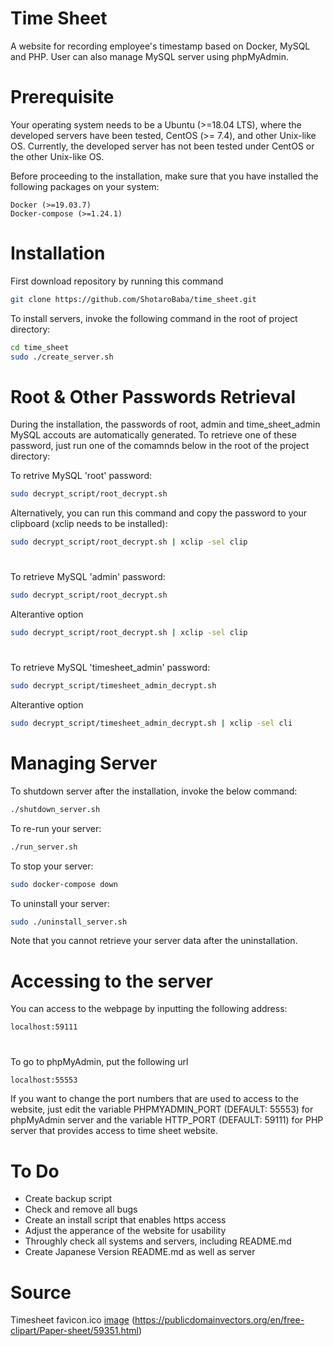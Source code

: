 # Time Sheet
A website for recording employee's timestamp based on Docker, MySQL and PHP. User can also manage MySQL server using phpMyAdmin.

# Prerequisite
Your operating system needs to be a Ubuntu (>=18.04 LTS), where the developed servers have been tested, CentOS (>= 7.4), and other Unix-like OS. Currently, the developed server has not been tested under CentOS or the other Unix-like OS.

Before proceeding to the installation, make sure that you have installed the following packages on your system:
```
Docker (>=19.03.7)
Docker-compose (>=1.24.1)
```
# Installation
First download repository by running this command

```bash
git clone https://github.com/ShotaroBaba/time_sheet.git
```

To install servers, invoke the following command in the root of project directory:
```bash
cd time_sheet
sudo ./create_server.sh
```

# Root & Other Passwords Retrieval

During the installation, the passwords of root, admin and time_sheet_admin MySQL accouts are automatically generated. To retrieve one of these password, just run one of the comamnds below in the root of the project directory:

To retrive MySQL 'root' password:
```bash
sudo decrypt_script/root_decrypt.sh
```
Alternatively, you can run this command and copy the password to your clipboard (xclip needs to be installed):
```bash
sudo decrypt_script/root_decrypt.sh | xclip -sel clip
```
#
To retrieve MySQL 'admin' password:
```bash
sudo decrypt_script/root_decrypt.sh
```
Alterantive option
```bash
sudo decrypt_script/root_decrypt.sh | xclip -sel clip
```
#
To retrieve MySQL 'timesheet_admin' password:
```bash
sudo decrypt_script/timesheet_admin_decrypt.sh
```
Alterantive option
```bash
sudo decrypt_script/timesheet_admin_decrypt.sh | xclip -sel cli
```
# Managing Server
To shutdown server after the installation, invoke the below command:
```bash
./shutdown_server.sh
```

To re-run your server:
```bash
./run_server.sh
```

To stop your server:
```bash
sudo docker-compose down
```

To uninstall your server:
```bash
sudo ./uninstall_server.sh
```
Note that you cannot retrieve your server data after the uninstallation.

# Accessing to the server
You can access to the webpage by inputting the following address:
```
localhost:59111
```
#
To go to phpMyAdmin, put the following url
```bash
localhost:55553
```

If you want to change the port numbers that are used to access to the website, just edit the variable PHPMYADMIN_PORT (DEFAULT: 55553) for phpMyAdmin server and the variable HTTP_PORT (DEFAULT: 59111) for PHP server that provides access to time sheet website. 

# To Do
- Create backup script
- Check and remove all bugs
- Create an install script that enables https access
- Adjust the apperance of the website for usability
- Throughly check all systems and servers, including README.md
- Create Japanese Version README.md as well as server
# Source
  Timesheet favicon.ico [image](https://publicdomainvectors.org/en/free-clipart/Paper-sheet/59351.html) (https://publicdomainvectors.org/en/free-clipart/Paper-sheet/59351.html)
